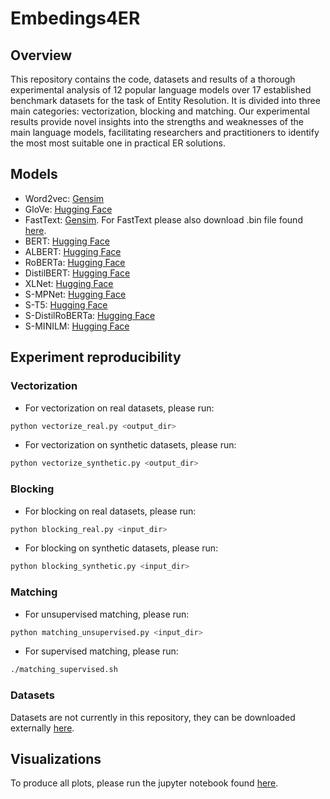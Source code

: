 # Embedings4ER

## Overview

This repository contains the code, datasets and results of a thorough experimental analysis of 12 popular language models over 17 established benchmark datasets for the task of Entity Resolution. It is divided into three main categories: vectorization, blocking and matching. Our experimental results provide novel insights into the strengths and weaknesses of the main language models, facilitating researchers and practitioners to identify the most most suitable one in practical ER solutions.

## Models

 - Word2vec: [Gensim](https://radimrehurek.com/gensim/models/word2vec.html)
 - GloVe: [Hugging Face](https://huggingface.co/sentence-transformers/average_word_embeddings_glove.840B.300d)
 - FastText: [Gensim](https://radimrehurek.com/gensim/models/fasttext.html#gensim.models.fasttext.FastText). For FastText please also download .bin file found [here]().
 - BERT: [Hugging Face](https://huggingface.co/bert-base-uncased) 
 - ALBERT: [Hugging Face](https://huggingface.co/albert-base-v2) 
 - RoBERTa: [Hugging Face](https://huggingface.co/roberta-base) 
 - DistilBERT: [Hugging Face](https://huggingface.co/distilbert-base-uncased) 
 - XLNet: [Hugging Face](https://huggingface.co/xlnet-base-cased)
 - S-MPNet: [Hugging Face](https://huggingface.co/sentence-transformers/all-mpnet-base-v2) 
 - S-T5: [Hugging Face](https://huggingface.co/sentence-transformers/gtr-t5-large) 
 - S-DistilRoBERTa: [Hugging Face](https://huggingface.co/sentence-transformers/all-distilroberta-v1) 
 - S-MINILM: [Hugging Face](https://huggingface.co/sentence-transformers/all-MiniLM-L12-v2)

## Experiment reproducibility

### Vectorization

- For vectorization on real datasets, please run:
```sh
python vectorize_real.py <output_dir>
```

- For vectorization on synthetic datasets, please run:
```sh
python vectorize_synthetic.py <output_dir>
```

### Blocking

- For blocking on real datasets, please run:
```sh
python blocking_real.py <input_dir>
```

- For blocking on synthetic datasets, please run:
```sh
python blocking_synthetic.py <input_dir>
```

### Matching

- For unsupervised matching, please run:
```sh
python matching_unsupervised.py <input_dir>
```

- For supervised matching, please run:
```sh
./matching_supervised.sh
```

### Datasets
Datasets are not currently in this repository, they can be downloaded externally [here]().

## Visualizations

To produce all plots, please run the jupyter notebook found [here](https://alexzeakis.github.io/Embedings4ER/jupyter/Full_Plots.ipynb).

